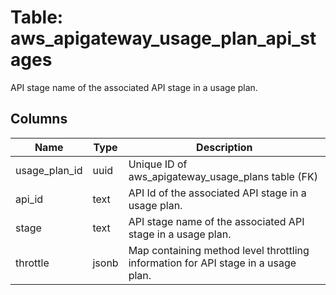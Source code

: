 
# Table: aws_apigateway_usage_plan_api_stages
API stage name of the associated API stage in a usage plan.
## Columns
| Name        | Type           | Description  |
| ------------- | ------------- | -----  |
|usage_plan_id|uuid|Unique ID of aws_apigateway_usage_plans table (FK)|
|api_id|text|API Id of the associated API stage in a usage plan.|
|stage|text|API stage name of the associated API stage in a usage plan.|
|throttle|jsonb|Map containing method level throttling information for API stage in a usage plan.|

